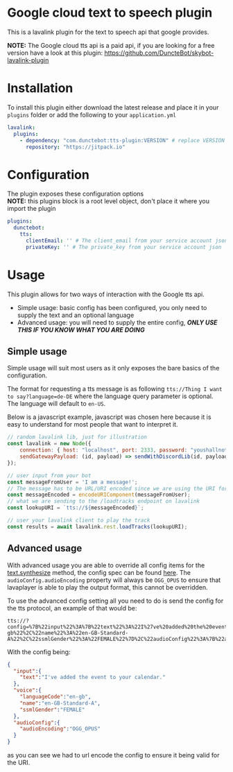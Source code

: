 # Google cloud text to speech plugin
This is a lavalink plugin for the text to speech api that google provides.

**NOTE:** The Google cloud tts api is a paid api, if you are looking for a free version have a look at this plugin: https://github.com/DuncteBot/skybot-lavalink-plugin

# Installation
To install this plugin either download the latest release and place it in your `plugins` folder or add the following to your `application.yml`
```yml
lavalink:
  plugins:
    - dependency: "com.dunctebot:tts-plugin:VERSION" # replace VERSION with the version listed above!
      repository: "https://jitpack.io"
```

# Configuration
The plugin exposes these configuration options
<br><b>NOTE:</b> this plugins block is a root level object, don't place it where you import the plugin
```yml
plugins:
  dunctebot:
    tts:
      clientEmail: '' # The client_email from your service account json
      privateKey: '' # The private_key from your service account json
```

# Usage
This plugin allows for two ways of interaction with the Google tts api.
- Simple usage: basic config has been configured, you only need to supply the text and an optional language
- Advanced usage: you will need to supply the entire config, ***ONLY USE THIS IF YOU KNOW WHAT YOU ARE DOING***

## Simple usage
Simple usage will suit most users as it only exposes the bare basics of the configuration.

The format for requesting a tts message is as following `tts://Thing I want to say?language=de-DE` where the language query parameter is optional.
The language will default to `en-US`.

Below is a javascript example, javascript was chosen here because it is easy to understand for most people that want to interpret it.
```js
// random lavalink lib, just for illustration
const lavalink = new Node({
    connection: { host: "localhost", port: 2333, password: "youshallnotpass" },
    sendGatewayPayload: (id, payload) => sendWithDiscordLib(id, payload)
});

// user input from your bot
const messageFromUser = 'I am a message!';
// The message has to be URL/URI encoded since we are using the URI format to house the parameters
const messageEncoded = encodeURIComponent(messageFromUser);
// what we are sending to the /loadtracks endpoint on lavalink
const lookupURI = `tts://${messageEncoded}`;

// user your lavalink client to play the track
const results = await lavalink.rest.loadTracks(lookupURI);
```

## Advanced usage
With advanced usage you are able to override all config items for the [text.synthesize][gconfig] method, the config spec can be found [here][gconfig].
The `audioConfig.audioEncoding` property will always be `OGG_OPUS` to ensure that lavaplayer is able to play the output format, this cannot be overridden.

To use the advanced config setting all you need to do is send the config for the tts protocol, an example of that would be:
```
tts://?config=%7B%22input%22%3A%7B%22text%22%3A%22I%27ve%20added%20the%20event%20to%20your%20calendar.%22%7D%2C%22voice%22%3A%7B%22languageCode%22%3A%22en-gb%22%2C%22name%22%3A%22en-GB-Standard-A%22%2C%22ssmlGender%22%3A%22FEMALE%22%7D%2C%22audioConfig%22%3A%7B%22audioEncoding%22%3A%22OGG_OPUS%22%7D%7D
```
With the config being:
```json
{
  "input":{
    "text":"I've added the event to your calendar."
  },
  "voice":{
    "languageCode":"en-gb",
    "name":"en-GB-Standard-A",
    "ssmlGender":"FEMALE"
  },
  "audioConfig":{
    "audioEncoding":"OGG_OPUS"
  }
}
```
as you can see we had to url encode the config to ensure it being valid for the URI.

[gconfig]: https://cloud.google.com/text-to-speech/docs/reference/rest/v1/text/synthesize